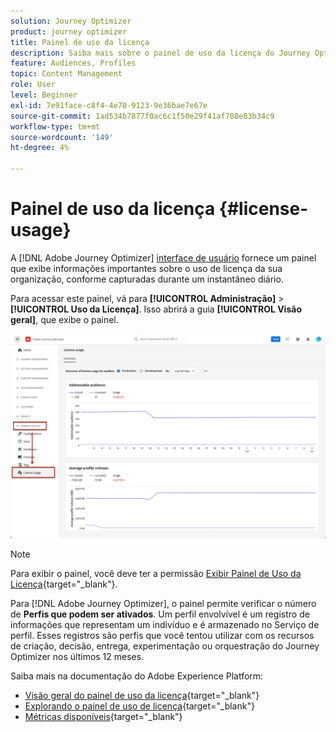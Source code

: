 ```yaml
---
solution: Journey Optimizer
product: journey optimizer
title: Painel de uso da licença
description: Saiba mais sobre o painel de uso da licença do Journey Optimizer
feature: Audiences, Profiles
topic: Content Management
role: User
level: Beginner
exl-id: 7e91face-c8f4-4e70-9123-9e36bae7e67e
source-git-commit: 1ad534b7877f0ac6c1f50e29f41af708e83b34c9
workflow-type: tm+mt
source-wordcount: '149'
ht-degree: 4%

---
```


# Painel de uso da licença {#license-usage}

A [!DNL Adobe Journey Optimizer] [interface de usuário](../start/user-interface.md) fornece um painel que exibe informações importantes sobre o uso de licença da sua organização, conforme capturadas durante um instantâneo diário.

Para acessar este painel, vá para **[!UICONTROL Administração]** > **[!UICONTROL Uso da Licença]**. Isso abrirá a guia **[!UICONTROL Visão geral]**, que exibe o painel.

![Visão geral do painel de uso da licença](assets/license-usage-dashboard.png)

>[!NOTE]
>
>Para exibir o painel, você deve ter a permissão [Exibir Painel de Uso da Licença](https://experienceleague.adobe.com/docs/experience-platform/dashboards/permissions.html#available-permissions){target="_blank"}.

Para [!DNL Adobe Journey Optimizer], o painel permite verificar o número de **Perfis que podem ser ativados**. Um perfil envolvível é um registro de informações que representam um indivíduo e é armazenado no Serviço de perfil. Esses registros são perfis que você tentou utilizar com os recursos de criação, decisão, entrega, experimentação ou orquestração do Journey Optimizer nos últimos 12 meses.

Saiba mais na documentação do Adobe Experience Platform:

* [Visão geral do painel de uso da licença](https://experienceleague.adobe.com/docs/experience-platform/dashboards/guides/license-usage.html){target="_blank"}
* [Explorando o painel de uso de licença](https://experienceleague.adobe.com/docs/experience-platform/dashboards/guides/license-usage.html#exploring-the-license-usage-dashboard){target="_blank"}
* [Métricas disponíveis](https://experienceleague.adobe.com/docs/experience-platform/dashboards/guides/license-usage.html?lang=pt-BR#available-metrics){target="_blank"}
